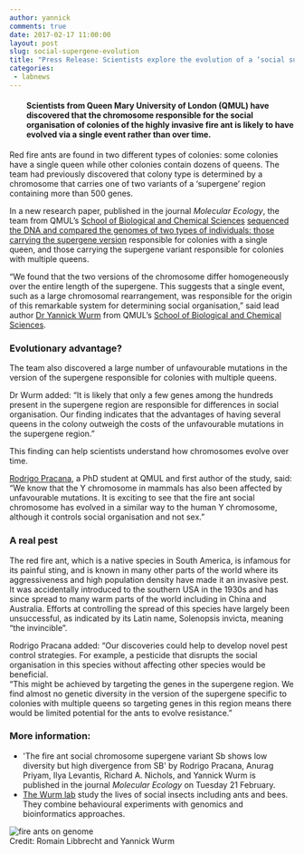 ```yaml
---
author: yannick
comments: true
date: 2017-02-17 11:00:00
layout: post
slug: social-supergene-evolution
title: "Press Release: Scientists explore the evolution of a ‘social supergene’ in the red fire ant"
categories:
 - labnews
---
```



<h4 style="margin-left: 30px"><strong>Scientists from Queen Mary University of London (QMUL) have
discovered that the chromosome responsible for the social
organisation of colonies of the highly invasive fire ant is likely
to have evolved via a single event rather than over time.</strong></h4>




<p>Red fire ants are found in two different types of colonies: some
colonies have a single queen while other colonies contain dozens of
queens. The team had previously discovered that colony type is
determined by a chromosome that carries one of two variants of a
‘supergene’ region containing more than 500 genes.</p>
<p>In a new research paper, published in the journal <em>Molecular Ecology</em>, the team from QMUL’s <a href=
"http://www.sbcs.qmul.ac.uk/">School of Biological and Chemical
Sciences</a> <a href="https://doi.org/10.1111/mec.14054">sequenced the DNA and compared the genomes of two
types of individuals: those carrying the supergene version</a>
responsible for colonies with a single queen, and those carrying
the supergene variant responsible for colonies with multiple
queens.</p>
<p>“We found that the two versions of the chromosome differ
homogeneously over the entire length of the supergene. This
suggests that a single event, such as a large chromosomal
rearrangement, was responsible for the origin of this remarkable
system for determining social organisation,” said lead author
<a href="http://www.sbcs.qmul.ac.uk/staff/yannickwurm.html">Dr
Yannick Wurm</a> from QMUL’s <a href=
"http://www.sbcs.qmul.ac.uk/">School of Biological and Chemical
Sciences</a>.</p>
<h3>Evolutionary advantage?</h3>
<p>The team also discovered a large number of unfavourable
mutations in the version of the supergene responsible for colonies
with multiple queens.</p>
<p>Dr Wurm added: “It is likely that only a few genes among the
hundreds present in the supergene region are responsible for
differences in social organisation. Our finding indicates that the
advantages of having several queens in the colony outweigh the
costs of the unfavourable mutations in the supergene region.”</p>
<p>This finding can help scientists understand how chromosomes
evolve over time.</p>
<p><a href=
"http://www.sbcs.qmul.ac.uk/staff/rodrigopracana.html">Rodrigo
Pracana</a>, a PhD student at QMUL and first author of the study,
said: “We know that the Y chromosome in mammals has also been
affected by unfavourable mutations. It is exciting to see that the
fire ant social chromosome has evolved in a similar way to the
human Y chromosome, although it controls social organisation and
not sex.”</p>
<h3>A real pest</h3>
<p>The red fire ant, which is a native species in South America, is
infamous for its painful sting, and is known in many other parts of
the world where its aggressiveness and high population density have
made it an invasive pest. It was accidentally introduced to the
southern USA in the 1930s and has since spread to many warm parts
of the world including in China and Australia. Efforts at
controlling the spread of this species have largely been
unsuccessful, as indicated by its Latin name, Solenopsis invicta,
meaning “the invincible”.</p>
<p>Rodrigo Pracana added: “Our discoveries could help to develop
novel pest control strategies. For example, a pesticide that
disrupts the social organisation in this species without affecting
other species would be beneficial.<br>
“This might be achieved by targeting the genes in the supergene
region. We find almost no genetic diversity in the version of the
supergene specific to colonies with multiple queens so targeting
genes in this region means there would be limited potential for the
ants to evolve resistance.”</p>
<h3>More information:</h3>
<ul>
<li>'The fire ant social chromosome supergene variant Sb shows low
diversity but high divergence from SB' by Rodrigo Pracana, Anurag
Priyam, Ilya Levantis, Richard A. Nichols, and Yannick Wurm is
published in the journal <em>Molecular Ecology</em> on Tuesday 21
February.</li>
<li><a href="http://wurmlab.github.io/">The Wurm lab</a> study the
lives of social insects including ants and bees. They combine
behavioural experiments with genomics and bioinformatics
approaches.</li>
</ul>


<div class="inlineImg image-caption"><img src=
"http://www.qmul.ac.uk/media/qmul/media/news/items/se/red-fire-ant-c-Yannick-Wurm640.jpg"  alt="fire ants on genome" style="text-align: center"><br>
Credit: Romain Libbrecht and Yannick Wurm</div>
<br/>

